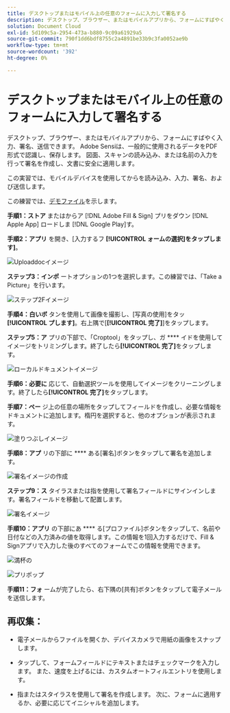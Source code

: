 ```yaml
---
title: デスクトップまたはモバイル上の任意のフォームに入力して署名する
description: デスクトップ、ブラウザー、またはモバイルアプリから、フォームにすばやく入力、署名、送信する
solution: Document Cloud
exl-id: 5d109c5a-2954-473a-b880-9c09a61929a5
source-git-commit: 790f1dd6bdf8755c2a4891be33b9c3fa0052ae9b
workflow-type: tm+mt
source-wordcount: '392'
ht-degree: 0%

---
```


# デスクトップまたはモバイル上の任意のフォームに入力して署名する

デスクトップ、ブラウザー、またはモバイルアプリから、フォームにすばやく入力、署名、送信できます。 Adobe Sensiは、一般的に使用されるデータをPDF形式で認識し、保存します。 図面、スキャンの読み込み、または名前の入力を行って署名を作成し、文書に安全に適用します。

この実習では、モバイルデバイスを使用してからを読み込み、入力、署名、および送信します。

この練習では、[デモファイル](assets/03_FillSignScan.zip)を示します。

**手順1：ストア** またはからア [!DNL Adobe Fill & Sign] プリをダウン [!DNL Apple App] ロードしま [!DNL Google Play]す。

**手順2：アプリ** を開き、[入力するフ **[!UICONTROL ォームの選択]をタップします]**。

![Uploaddocイメージ](assets/mobilescan.jpg)

**ステップ3：インポ** ートオプションの1つを選択します。この練習では、「Take a Picture」を行います。

![ステップ2Fイメージ](assets/Step2F.jpg)

**手順4：白いボ** タンを使用して画像を撮影し、[写真の使用]をタッ **[!UICONTROL プします]**。右上隅で[**[!UICONTROL 完了]**]をタップします。

**ステップ5：ア** プリの下部で、「Croptool」をタップし、ガ **** イドを使用してイメージをトリミングします。終了したら&#x200B;**[!UICONTROL 完了]**&#x200B;をタップします。

![ローカルドキュメントイメージ](assets/localdoc.jpg)

**手順6：必要に** 応じて、自動選択ツールを使用してイメージをクリーニングします。終了したら&#x200B;**[!UICONTROL 完了]**&#x200B;をタップします。

**手順7：ペー** ジ上の任意の場所をタップしてフィールドを作成し、必要な情報をドキュメントに追加します。楕円を選択すると、他のオプションが表示されます。

![塗りつぶしイメージ](assets/fill.jpg)


**手順8：アプ** リの下部に **** ある[署名]ボタンをタップして署名を追加します。

![署名イメージの作成](assets/createsign.jpg)

**ステップ9：ス** タイラスまたは指を使用して署名フィールドにサインインします。署名フィールドを移動して配置します。

![署名イメージ](assets/sign.jpg)

**手順10：アプリ** の下部にあ **** る[プロファイル]ボタンをタップして、名前や日付などの入力済みの値を取得します。この情報を1回入力するだけで、Fill &amp; Signアプリで入力した後のすべてのフォームでこの情報を使用できます。

![満杯の](assets/filled.jpg)

![プリポップ](assets/prepop.jpg)

**手順11：フォ** ームが完了したら、右下隅の[共有]ボタンをタップして電子メールを送信します。

## 再収集：

* 電子メールからファイルを開くか、デバイスカメラで用紙の画像をスナップします。

* タップして、フォームフィールドにテキストまたはチェックマークを入力します。 また、速度を上げるには、カスタムオートフィルエントリを使用します。

* 指またはスタイラスを使用して署名を作成します。 次に、フォームに適用するか、必要に応じてイニシャルを追加します。
